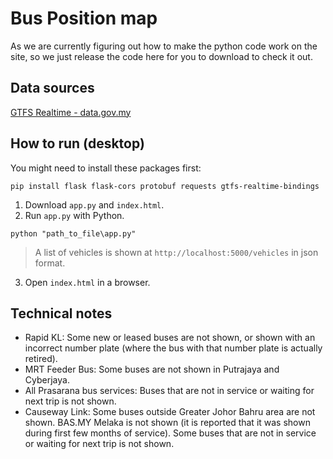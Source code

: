 # Bus Position map
As we are currently figuring out how to make the python code work on the site, so we just release the code here for you to download to check it out.

## Data sources
[GTFS Realtime - data.gov.my](https://developer.data.gov.my/realtime-api/gtfs-)

## How to run (desktop)
You might need to install these packages first:
```
pip install flask flask-cors protobuf requests gtfs-realtime-bindings
```

1. Download `app.py` and `index.html`.
2. Run `app.py` with Python.
```
python "path_to_file\app.py"
```
> A list of vehicles is shown at `http://localhost:5000/vehicles` in json format.
3. Open `index.html` in a browser.

## Technical notes
* Rapid KL: Some new or leased buses are not shown, or shown with an incorrect number plate (where the bus with that number plate is actually retired).
* MRT Feeder Bus: Some buses are not shown in Putrajaya and Cyberjaya.
* All Prasarana bus services: Buses that are not in service or waiting for next trip is not shown.
* Causeway Link: Some buses outside Greater Johor Bahru area are not shown. BAS.MY Melaka is not shown (it is reported that it was shown during first few months of service). Some buses that are not in service or waiting for next trip is not shown.
